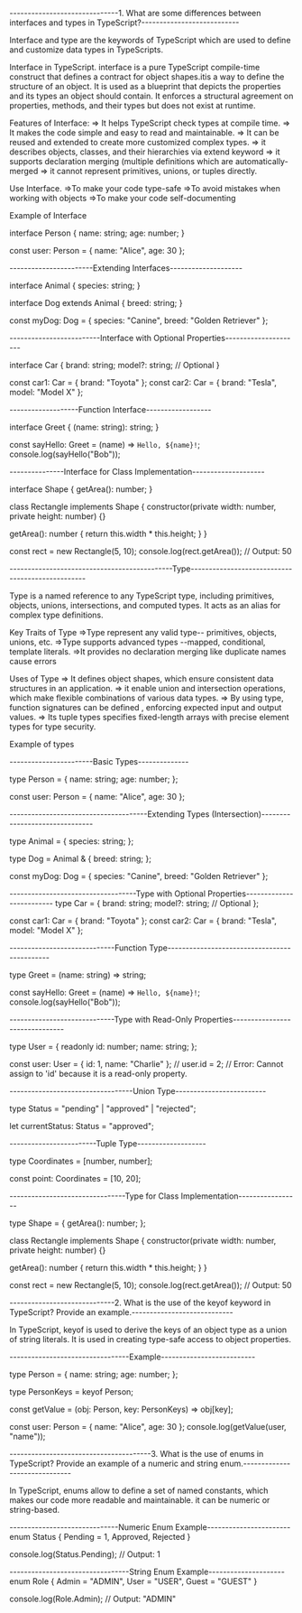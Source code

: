 ------------------------------1.  What are some differences between interfaces and types in TypeScript?---------------------------

Interface and type are the keywords of TypeScript which are used to define and customize data types in TypeScripts.

Interface in TypeScript.
interface is a pure TypeScript compile-time construct that defines a contract for object shapes.itis a way to define the structure of an object. 
It is used as a blueprint that depicts the properties and its types an object should contain.
It enforces a structural agreement on properties, methods, and their types but does not exist at runtime.

Features of Interface:
    =>  It helps TypeScript check types at compile time.
    =>  It makes the code simple and easy to read and maintainable.
    =>  It can be reused and extended to create more customized complex types.
    =>  it describes objects, classes, and their hierarchies via extend keyword
    =>  it supports declaration merging (multiple definitions which are automatically-merged
    =>  it cannot represent primitives, unions, or tuples directly.

Use Interface.
    =>To make your code type-safe
    =>To avoid mistakes when working with objects
    =>To make your code self-documenting


Example of Interface

interface Person {
  name: string;
  age: number;
}

const user: Person = {
  name: "Alice",
  age: 30
};

-----------------------Extending Interfaces--------------------

interface Animal {
  species: string;
}

interface Dog extends Animal {
  breed: string;
}

const myDog: Dog = {
  species: "Canine",
  breed: "Golden Retriever"
};

-------------------------Interface with Optional Properties---------------------

interface Car {
  brand: string;
  model?: string; // Optional
}

const car1: Car = { brand: "Toyota" };
const car2: Car = { brand: "Tesla", model: "Model X" };


-------------------Function Interface------------------

interface Greet {
  (name: string): string;
}

const sayHello: Greet = (name) => `Hello, ${name}!`;
console.log(sayHello("Bob"));


---------------Interface for Class Implementation--------------------


interface Shape {
  getArea(): number;
}

class Rectangle implements Shape {
  constructor(private width: number, private height: number) {}

  getArea(): number {
    return this.width * this.height;
  }
}

const rect = new Rectangle(5, 10);
console.log(rect.getArea()); // Output: 50


---------------------------------------------Type-------------------------------------------------

Type is a named reference to any TypeScript type, including primitives, objects, unions, intersections, and computed types. 
It acts as an alias for complex type definitions.


Key Traits of Type
=>Type  represent any valid type-- primitives, objects, unions, etc.
=>Type supports advanced types --mapped, conditional, template literals.
=>It provides no declaration merging like duplicate names cause errors

Uses of Type
=>  It defines object shapes, which ensure consistent data structures in an application.
=>  it enable union and intersection operations, which make  flexible combinations of various data types.
=>  By using type, function signatures can be defined , enforcing expected input and output values.
=>  Its tuple types  specifies fixed-length arrays with precise element types for type security.



Example of types

-----------------------Basic Types--------------

type Person = {
  name: string;
  age: number;
};

const user: Person = {
  name: "Alice",
  age: 30
};

--------------------------------------Extending Types (Intersection)-------------------------------

type Animal = {
  species: string;
};

type Dog = Animal & {
  breed: string;
};

const myDog: Dog = {
  species: "Canine",
  breed: "Golden Retriever"
};



-----------------------------------Type with Optional Properties-------------------------
type Car = {
  brand: string;
  model?: string; // Optional
};

const car1: Car = { brand: "Toyota" };
const car2: Car = { brand: "Tesla", model: "Model X" };

-----------------------------Function Type---------------------------------------------

type Greet = (name: string) => string;

const sayHello: Greet = (name) => `Hello, ${name}!`;
console.log(sayHello("Bob"));


-----------------------------Type with Read-Only Properties-------------------------------

type User = {
  readonly id: number;
  name: string;
};

const user: User = { id: 1, name: "Charlie" };
// user.id = 2; // Error: Cannot assign to 'id' because it is a read-only property.

----------------------------------Union Type-------------------------

type Status = "pending" | "approved" | "rejected";

let currentStatus: Status = "approved";


------------------------Tuple Type-------------------

type Coordinates = [number, number];

const point: Coordinates = [10, 20];

--------------------------------Type for Class Implementation-----------------

type Shape = {
  getArea(): number;
};

class Rectangle implements Shape {
  constructor(private width: number, private height: number) {}

  getArea(): number {
    return this.width * this.height;
  }
}

const rect = new Rectangle(5, 10);
console.log(rect.getArea()); // Output: 50




-----------------------------2. What is the use of the keyof keyword in TypeScript? Provide an example.----------------------------

In TypeScript, keyof is used to derive the keys of an object type as a union of string literals. 
It is used in creating type-safe access to object properties.


---------------------------------Example--------------------------

type Person = {
  name: string;
  age: number;
};

type PersonKeys = keyof Person;

const getValue = (obj: Person, key: PersonKeys) => obj[key];

const user: Person = { name: "Alice", age: 30 };
console.log(getValue(user, "name")); 



---------------------------------------3. What is the use of enums in TypeScript? Provide an example of a numeric and string enum.------------------------------


In TypeScript, enums allow  to define a set of named constants, 
which makes our code more readable and maintainable. it can be numeric or string-based.

------------------------------Numeric Enum Example-----------------------
enum Status {
  Pending = 1,
  Approved,
  Rejected
}

console.log(Status.Pending); // Output: 1

---------------------------------String Enum Example---------------------
enum Role {
  Admin = "ADMIN",
  User = "USER",
  Guest = "GUEST"
}

console.log(Role.Admin); // Output: "ADMIN"

